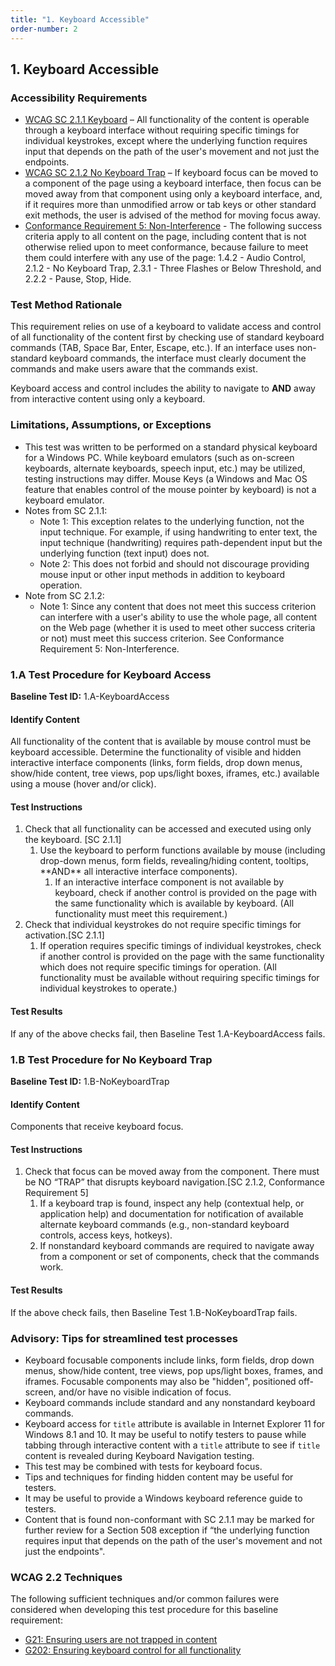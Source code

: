 ```yaml
---
title: "1. Keyboard Accessible"
order-number: 2
---
```

## 1. Keyboard Accessible

### Accessibility Requirements
-   [WCAG SC 2.1.1 Keyboard](https://www.w3.org/WAI/WCAG22/Understanding/keyboard) – All functionality of the content is operable through a keyboard interface without requiring specific timings for individual keystrokes, except where the underlying function requires input that depends on the path of the user's movement and not just the endpoints.
-   [WCAG SC 2.1.2 No Keyboard Trap](https://www.w3.org/WAI/WCAG22/Understanding/no-keyboard-trap) – If keyboard focus can be moved to a component of the page using a keyboard interface, then focus can be moved away from that component using only a keyboard interface, and, if it requires more than unmodified arrow or tab keys or other standard exit methods, the user is advised of the method for moving focus away.
-   [Conformance Requirement 5: Non-Interference](https://www.w3.org/WAI/WCAG22/Understanding/conformance#conf-req5) - The following success criteria apply to all content on the page, including content that is not otherwise relied upon to meet conformance, because failure to meet them could interfere with any use of the page: 1.4.2 - Audio Control, 2.1.2 - No Keyboard Trap, 2.3.1 - Three Flashes or Below Threshold, and 2.2.2 - Pause, Stop, Hide.

### Test Method Rationale
This requirement relies on use of a keyboard to validate access and control of all functionality of the content first by checking use of standard keyboard commands (TAB, Space Bar, Enter, Escape, etc.). If an interface uses non-standard keyboard commands, the interface must clearly document the commands and make users aware that the commands exist.

Keyboard access and control includes the ability to navigate to **AND** away from interactive content using only a keyboard.

### Limitations, Assumptions, or Exceptions

-   This test was written to be performed on a standard physical keyboard for a Windows PC. While keyboard emulators (such as on-screen keyboards, alternate keyboards, speech input, etc.) may be utilized, testing instructions may differ. Mouse Keys (a Windows and Mac OS feature that enables control of the mouse pointer by keyboard) is not a keyboard emulator.
-   Notes from SC 2.1.1:
    -   Note 1: This exception relates to the underlying function, not the input technique. For example, if using handwriting to enter text, the input technique (handwriting) requires path-dependent input but the underlying function (text input) does not.
    -   Note 2: This does not forbid and should not discourage providing mouse input or other input methods in addition to keyboard operation.
-   Note from SC 2.1.2:
    -   Note 1: Since any content that does not meet this success criterion can interfere with a user's ability to use the whole page, all content on the Web page (whether it is used to meet other success criteria or not) must meet this success criterion. See Conformance Requirement 5: Non-Interference.

### 1.A Test Procedure for Keyboard Access

**Baseline Test ID:** 1.A-KeyboardAccess
#### Identify Content
<p id="1aIC">All functionality of the content that is available by mouse control must be keyboard accessible. Determine the functionality of visible and hidden interactive interface components (links, form fields, drop down menus, show/hide content, tree views, pop ups/light boxes, iframes, etc.) available using a mouse (hover and/or click).</p>

#### Test Instructions
<ol id="1aTI">
<li id="1aTI-1">Check that all functionality can be accessed and executed using only the keyboard. [SC 2.1.1]
    <ol>
        <li id="1aTI-1i">Use the keyboard to perform functions available by mouse (including drop-down menus, form fields, revealing/hiding content, tooltips, **AND** all interactive interface components).
            <ol>
                <li id="1aTI-1ia">If an interactive interface component is not available by keyboard, check if another control is provided on the page with the same functionality which is available by keyboard. (All functionality must meet this requirement.)</li>
            </ol>
        </li>
    </ol>
</li>
<li id="1aTI-2">Check that individual keystrokes do not require specific timings for activation.[SC 2.1.1]
    <ol>
        <li id="1aTI-2i">If operation requires specific timings of individual keystrokes, check if another control is provided on the page with the same functionality which does not require specific timings for operation. (All functionality must be available without requiring specific timings for individual keystrokes to operate.)</li>
    </ol>
</li>
</ol>

#### Test Results
<p id="1aTR">If any of the above checks fail, then Baseline Test 1.A-KeyboardAccess fails.</p>

### 1.B Test Procedure for No Keyboard Trap

**Baseline Test ID:** 1.B-NoKeyboardTrap
#### Identify Content
<p id="1bIC">Components that receive keyboard focus.</p>

#### Test Instructions
<ol id="1bTI">
<li id="1bTI-1">Check that focus can be moved away from the component. There must be NO “TRAP” that disrupts keyboard navigation.[SC 2.1.2, Conformance Requirement 5]
    <ol>
        <li id="1bTI-1i">If a keyboard trap is found, inspect any help (contextual help, or application help) and documentation for notification of available alternate keyboard commands (e.g., non-standard keyboard controls, access keys, hotkeys).</li>
        <li id="1bTI-1ii">If nonstandard keyboard commands are required to navigate away from a component or set of components, check that the commands work.</li>
    </ol></li>
</ol>

#### Test Results
<p id="1bTR">If the above check fails, then Baseline Test 1.B-NoKeyboardTrap fails.
</p>

### Advisory: Tips for streamlined test processes

-   Keyboard focusable components include links, form fields, drop down menus, show/hide content, tree views, pop ups/light boxes, frames, and iframes. Focusable components may also be "hidden", positioned off-screen, and/or have no visible indication of focus.
-   Keyboard commands include standard and any nonstandard keyboard commands.
-   Keyboard access for `title` attribute is available in Internet Explorer 11 for Windows 8.1 and 10. It may be useful to notify testers to pause while tabbing through interactive content with a `title` attribute to see if `title` content is revealed during Keyboard Navigation testing.
-   This test may be combined with tests for keyboard focus.
-   Tips and techniques for finding hidden content may be useful for testers.
-   It may be useful to provide a Windows keyboard reference guide to testers.
-   Content that is found non-conformant with SC 2.1.1 may be marked for further review for a Section 508 exception if “the underlying function requires input that depends on the path of the user's movement and not just the endpoints".

### WCAG 2.2 Techniques

The following sufficient techniques and/or common failures were considered when developing this test procedure for this baseline requirement:
-   [G21: Ensuring users are not trapped in content](https://www.w3.org/WAI/WCAG22/Techniques/general/G21)
-   [G202: Ensuring keyboard control for all functionality](https://www.w3.org/WAI/WCAG22/Techniques/general/G202)
    
